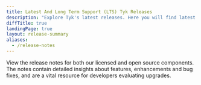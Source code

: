 ```yaml
---
title: Latest And Long Term Support (LTS) Tyk Releases
description: "Explore Tyk's latest releases. Here you will find latest releases and access to docker images and release notes for all our platforms."
diffTitle: true
landingPage: true
layout: release-summary
aliases:
  - /release-notes
---
```


View the release notes for both our licensed and open source components. The notes contain detailed insights about features, enhancements and bug fixes, and are a vital resource for developers evaluating upgrades.
